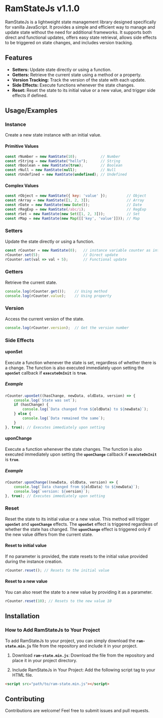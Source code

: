 # RamStateJs v1.1.0
RamStateJs is a lightweight state management library designed specifically for vanilla JavaScript. It provides a simple and efficient way to manage and update state without the need for additional frameworks. It supports both direct and functional updates, offers easy state retrieval, allows side effects to be triggered on state changes, and includes version tracking.


## Features

- **Setters:** Update state directly or using a function.
- **Getters:** Retrieve the current state using a method or a property.
- **Version Tracking:** Track the version of the state with each update.
- **Side Effects:** Execute functions whenever the state changes.
- **Reset:** Reset the state to its initial value or a new value, and trigger side effects if defined.


## Usage/Examples
### Instance
Create a new state instance with an initial value.

#### Primitive Values

```javascript
const rNumber = new RamState(10);           // Number
const rString = new RamState("hello");      // String
const rBoolean = new RamState(true);        // Boolean
const rNull = new RamState(null);           // Null
const rUndefined = new RamState(undefined); // Undefined
```

#### Complex Values
```javascript
const rObject = new RamState({ key: 'value' });         // Object
const rArray = new RamState([1, 2, 3]);                 // Array
const rDate = new RamState(new Date());                 // Date
const rRegExp = new RamState(/abc/i);                   // RegExp
const rSet = new RamState(new Set([1, 2, 3]));          // Set
const rMap = new RamState(new Map([['key', 'value']])); // Map
```

### Setters
Update the state directly or using a function.
```javascript
const rCounter = new RamState(0);   // instance variable counter as integer
rCounter.set(5);                    // Direct update
rCounter.set(val => val + 5);       // Functional update
```

### Getters
Retrieve the current state.
```javascript
console.log(rCounter.get());    // Using method
console.log(rCounter.value);    // Using property
```

### Version
Access the current version of the state.
```javascript
console.log(rCounter.version);  // Get the version number
```

### Side Effects
#### uponSet
Execute a function whenever the state is set, regardless of whether there is a change. The function is also executed immediately upon setting the **`uponSet`** callback if **`executeOnInit`** is **`true`**.

##### Example
```javascript
rCounter.uponSet((hasChange, newData, oldData, version) => {
    console.log(`State was set`);
    if (hasChange) {
        console.log(`Data changed from ${oldData} to ${newData}`);
    } else {
        console.log(`Data remained the same`);
    }
}, true); // Executes immediately upon setting

```

#### uponChange
Execute a function whenever the state changes. The function is also executed immediately upon setting the **`uponChange`** callback if **`executeOnInit`** is **`true`**.
##### Example
```javascript
rCounter.uponChange((newData, oldData, version) => {
    console.log(`Data changed from ${oldData} to ${newData}`);
    console.log(`version: ${version}`);
}, true); // Executes immediately upon setting
```

### Reset
Reset the state to its initial value or a new value. This method will trigger **`uponSet`** and **`uponChange`** effects. The **`uponSet`** effect is triggered regardless of whether the state has changed. The **`uponChange`** effect is triggered only if the new value differs from the current state.

#### Reset to initial value
If no parameter is provided, the state resets to the initial value provided during the instance creation.
```javascript
rCounter.reset(); // Resets to the initial value
```

#### Reset to a new value
You can also reset the state to a new value by providing it as a parameter.
```javascript
rCounter.reset(10); // Resets to the new value 10
```

## Installation
### How to Add RamStateJs to Your Project
To add RamStateJs to your project, you can simply download the **`ram-state.min.js`** file from the repository and include it in your project.

1. Download **`ram-state.min.js`**: 
Download the file from the repository and place it in your project directory.

2. Include RamStateJs in Your Project:
Add the following script tag to your HTML file.

```html
<script src="path/to/ram-state.min.js"></script>
```

## Contributing

Contributions are welcome! Feel free to submit issues and pull requests.